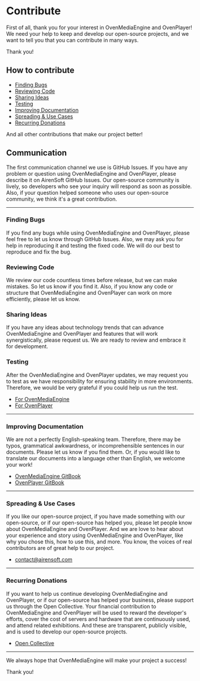 # Contribute
First of all, thank you for your interest in OvenMediaEngine and OvenPlayer!
We need your help to keep and develop our open-source projects, and we want to tell you that you can contribute in many ways.

Thank you!

## How to contribute
- [Finding Bugs](#finding-bugs)
- [Reviewing Code](#reviewing-code)
- [Sharing Ideas](#sharing-ideas)
- [Testing](#testing)
- [Improving Documentation](#improving-documentation)
- [Spreading & Use Cases](#spreading--use-cases)
- [Recurring Donations](#recurring-donations)

And all other contributions that make our project better!

## Communication
The first communication channel we use is GitHub Issues. If you have any problem or question using OvenMediaEngine and OvenPlayer, please describe it on AirenSoft GitHub Issues. Our open-source community is lively, so developers who see your inquiry will respond as soon as possible.
Also, if your question helped someone who uses our open-source community, we think it's a great contribution.

---
### Finding Bugs
If you find any bugs while using OvenMediaEngine and OvenPlayer, please feel free to let us know through GitHub Issues. Also, we may ask you for help in reproducing it and testing the fixed code. We will do our best to reproduce and fix the bug.

### Reviewing Code
We review our code countless times before release, but we can make mistakes. So let us know if you find it. Also, if you know any code or structure that OvenMediaEngine and OvenPlayer can work on more efficiently, please let us know.

### Sharing Ideas
If you have any ideas about technology trends that can advance OvenMediaEngine and OvenPlayer and features that will work synergistically, please request us. We are ready to review and embrace it for development.

### Testing
After the OvenMediaEngine and OvenPlayer updates, we may request you to test as we have responsibility for ensuring stability in more environments. Therefore, we would be very grateful if you could help us run the test.
- [For OvenMediaEngine](https://github.com/AirenSoft/OvenMediaEngine/issues)
- [For OvenPlayer](https://github.com/AirenSoft/OvenPlayer/issues)

---
### Improving Documentation
We are not a perfectly English-speaking team. Therefore, there may be typos, grammatical awkwardness, or incomprehensible sentences in our documents. Please let us know if you find them.
Or, if you would like to translate our documents into a language other than English, we welcome your work!
- [OvenMediaEngine GitBook](https://airensoft.gitbook.io/ovenmediaengine/)
- [OvenPlayer GitBook](https://airensoft.gitbook.io/ovenplayer/)

---
### Spreading & Use Cases
If you like our open-source project, if you have made something with our open-source, or if our open-source has helped you, please let people know about OvenMediaEngine and OvenPlayer.
And we are love to hear about your experience and story using OvenMediaEngine and OvenPlayer, like why you chose this, how to use this, and more. You know, the voices of real contributors are of great help to our project.
- <contact@airensoft.com>

---
### Recurring Donations
If you want to help us continue developing OvenMediaEngine and OvenPlayer, or if our open-source has helped your business, please support us through the Open Collective.
Your financial contribution to OvenMediaEngine and OvenPlayer will be used to reward the developer's efforts, cover the cost of servers and hardware that are continuously used, and attend related exhibitions. And these are transparent, publicly visible, and is used to develop our open-source projects.
- [Open Collective](https://opencollective.com/ovenmediaengine)

---
We always hope that OvenMediaEngine will make your project a success!

Thank you!
